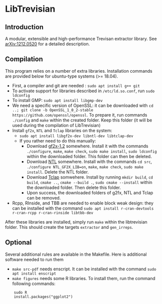 # LibTrevisian

## Introduction

A modular, extensible and high-performance Trevisan extractor library. See [arXiv:1212.0520](https://arxiv.org/abs/1212.0520) for a detailed description.

## Compilation

This program relies on a number of extra libraries. Installation commands are provided below for ubuntu-type systems (>= 18.04).

 * First, a compiler and git are needed : `sudo apt install g++ git`
 * To activate support for libraries described in `/etc/ld.so.conf`, run `sudo ldconfig`
 * To install GMP: `sudo apt install libgmp-dev`
 * We need a specific version of OpenSSL: it can be downloaded with `cd ..; git clone -b OpenSSL_1_0_2-stable https://github.com/openssl/openssl`. To prepare it, run commands `./config` and `make` within the created folder. Keep this folder (it will be used during the compilation of LibTrevisian)
 * Install `gf2x`, `NTL` and `Tclap` libraries on the system:
	- `sudo apt install libgf2x-dev libntl-dev libtclap-dev`
	- If you rather need to do this manually:
		- Download [gf2x-1.2](https://gforge.inria.fr/frs/download.php/file/36934/gf2x-1.2.tar.gz) somewhere. Install it with the commands `./configure`, `make`, `make check`, `sudo make install`, `sudo ldconfig` within the downloaded folder. This folder can then be deleted.
		- Download [NTL](http://www.shoup.net/ntl/doc/tour-unix.html) somewhere. Install with the commands `cd src`, `./configure NTL_GF2X_LIB=on`, `make`, `make check`, `sudo make install`. Delete the NTL folder.
		- Download [Tclap](http://tclap.sourceforge.net/) somwehere. Install by running `mkdir build`, `cd build`, `cmake ..`, `cmake --build .`, `sudo cmake --install` within the downloaded folder. Then delete this folder.
		- Upon success, the downloaded folders of g2fx, NTL and Tclap can be removed.
 * Rcpp, RInside, and TBB are needed to enable block weak design: they can be installed with the command `sudo apt install r-cran-devtools r-cran-rcpp r-cran-rinside libtbb-dev`

After these libraries are installed, simply run `make` within the libtrevisian folder. This should create the targets `extractor` and `gen_irreps`.

## Optional

Several additional rules are available in the Makefile. Here is additional software needed to run them

 * `make src-pdf` needs enscript. It can be installed with the command `sudo apt install enscript`
 * `make figures` needs some R libraries. To install them, run the command following commands:

 ```
     sudo R
     install.packages("ggplot2")
```



